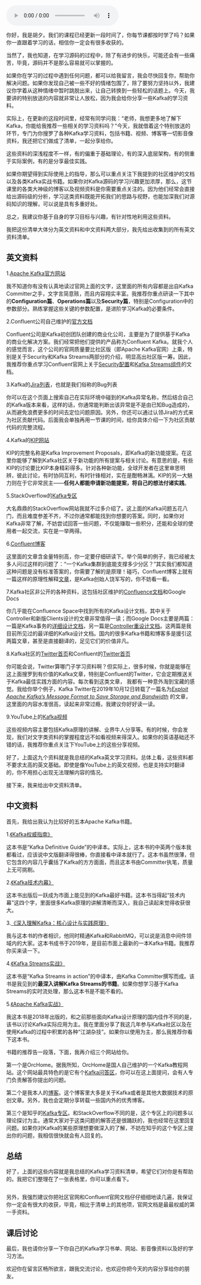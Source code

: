 <audio title="特别放送（一）_ 经典的Kafka学习资料有哪些？" src="https://static001.geekbang.org/resource/audio/89/0e/8959b8e7cb714bba239f4a60ac1ba60e.mp3" controls="controls"></audio> 
<p>你好，我是胡夕。我们的课程已经更新一段时间了，你每节课都按时学了吗？如果你一直跟着学习的话，相信你一定会有很多收获的。</p><p>当然了，我也知道，在学习源码的过程中，除了有进步的快乐，可能还会有一些痛苦，毕竟，源码并不是那么容易就可以掌握的。</p><p>如果你在学习的过程中遇到任何问题，都可以给我留言，我会尽快回复你，帮助你解决问题。如果你发现自己被一些不好的情绪包围了，除了要努力坚持以外，我建议你学着从这种情绪中暂时跳脱出来，让自己转换到一些轻松的话题上。今天，我要讲的特别放送的内容就非常让人放松，因为我会给你分享一些Kafka的学习资料。</p><p>实际上，在更新的这段时间里，经常有同学问我：“老师，我想更多地了解下Kafka，你能给我推荐一些相关的学习资料吗？”今天，我就借着这个特别放送的环节，专门为你搜罗了各种Kafka学习资料，包括书籍、视频、博客等一切影音像资料，我还把它们做成了清单，一起分享给你。</p><p>这些资料的深浅程度不一样，有的偏重于基础理论，有的深入底层架构，有的侧重于实际案例，有的是分享最佳实践。</p><p>如果你期望得到实际使用上的指导，那么可以重点关注下我提到的社区维护的文档以及各类Kafka实战书籍。如果你对Kafka源码的学习兴趣更加浓厚，那么，这节课里的各类大神级的博客以及视频资料是你需要重点关注的。因为他们经常会直接给出源码级的分析，学习这类资料既能开拓我们的思路与视野，也能加深我们对源码知识的理解，可以说是具有多重好处。</p><!-- [[[read_end]]] --><p>总之，我建议你基于自身的学习目标与兴趣，有针对性地利用这些资料。</p><p>我把这份清单大体分为英文资料和中文资料两大部分，我先给出收集到的所有英文资料清单。</p><h2>英文资料</h2><p>1.<a href="https://kafka.apache.org/documentation/">Apache Kafka官方网站</a></p><p>我不知道你有没有认真地读过官网上面的文字，这里面的所有内容都是出自Kafka Committer之手，文字言简意赅，而且内容翔实丰富。我推荐你重点研读一下其中的<strong>Configuration篇</strong>、<strong>Operations篇</strong>以及<strong>Security篇</strong>，特别是Configuration中的参数部分。熟练掌握这些关键的参数配置，是进阶学习Kafka的必要条件。</p><p>2.Confluent公司自己维护的<a href="http://docs.confluent.io/current/">官方文档</a></p><p>Confluent公司是Kafka初创团队创建的商业化公司，主要是为了提供基于Kafka的商业化解决方案。我们经常把他们提供的产品称为Confluent Kafka。就我个人的感觉而言，这个公司的官网质量要比社区版（即Apache Kafka官网）上乘，特别是关于Security和Kafka Streams两部分的介绍，明显高出社区版一筹。因此，我推荐你重点学习Confluent官网上关于<a href="https://docs.confluent.io/current/security/index.html">Security配置</a>和<a href="https://docs.confluent.io/current/streams/index.html">Kafka Streams组件</a>的文档。</p><p>3.Kafka的<a href="https://issues.apache.org/jira/issues/?filter=-4&amp;jql=project%20%3D%20KAFKA%20ORDER%20BY%20created%20DESC">Jira列表</a>，也就是我们俗称的Bug列表</p><p>你可以在这个页面上搜索自己在实际环境中碰到的Kafka异常名称，然后结合自己的Kafka版本来看，这样的话，你通常能判断出该异常是不是由已知Bug造成的，从而避免浪费更多的时间去定位问题原因。另外，你还可以通过认领Jira的方式来为社区贡献代码。后面我会单独再用一节课的时间，给你具体介绍一下为社区贡献代码的完整流程。</p><p>4.Kafka的<a href="https://cwiki.apache.org/confluence/display/KAFKA/Kafka+Improvement+Proposals">KIP网站</a></p><p>KIP的完整名称是Kafka Improvement Proposals，即Kafka的新功能提案。在这里你能够了解到Kafka社区关于新功能的所有提案与相关讨论。有意思的是，有些KIP的讨论要比KIP本身精彩得多。针对各种新功能，全球开发者在这里审思明辨，彼此讨论，有时协同互利，有时针锋相对，实在是酣畅淋漓。KIP的另一大魅力则在于它非常民主——<strong>任何人都能申请新功能提案，将自己的想法付诸实践</strong>。</p><p>5.StackOverflow的<a href="https://stackoverflow.com/questions/tagged/apache-kafka?sort=newest&amp;pageSize=15">Kafka专区</a></p><p>大名鼎鼎的StackOverflow网站我就不过多介绍了。这上面的Kafka问题五花八门，而且难度参差不齐，不过你通常都能找到你想要的答案。同时，如果你对Kafka非常了解，不妨尝试回答一些问题，不仅能赚取一些积分，还能和全球的使用者一起交流，实在是一举两得。</p><p>6.<a href="https://www.confluent.io/blog/">Confluent博客</a></p><p>这里面的文章含金量特别高，你一定要仔细研读下。举个简单的例子，我已经被太多人问过这样的问题了：“一个Kafka集群到底能支撑多少分区？”其实我们都知道这种问题是没有标准答案的，你需要了解的是原理！碰巧，Confluent博客上就有一篇这样的原理性解释<a href="https://www.confluent.jp/blog/apache-kafka-supports-200k-partitions-per-cluster/">文章</a>，是Kafka创始人饶军写的，你不妨看一看。</p><p>7.Kafka社区非公开的各种资料，这包括社区维护的<a href="https://cwiki.apache.org/confluence/display/KAFKA/Index">Confluence文档</a>和Google Docs</p><p>你几乎能在Confluence Space中找到所有的Kafka设计文档，其中关于Controller和新版Clients设计的文章非常值得一读；而Google Docs主要是两篇：一篇是Kafka事务的<a href="https://docs.google.com/document/d/11Jqy_GjUGtdXJK94XGsEIK7CP1SnQGdp2eF0wSw9ra8/edit">详细设计文档</a>，另一篇是<a href="https://docs.google.com/document/d/1rLDmzDOGQQeSiMANP0rC2RYp_L7nUGHzFD9MQISgXYM/edit">Controller重设计文档</a>。这两篇是我目前所见过的最详细的Kafka设计文档。国内的很多Kafka书籍和博客多是援引这两篇文章，甚至是直接翻译的，足见它们的价值非凡。</p><p>8.Kafka社区的<a href="https://twitter.com/apachekafka">Twitter首页</a>和Confluent的<a href="https://twitter.com/confluentinc">Twitter首页</a></p><p>你可能会说，Twitter算哪门子学习资料啊？但实际上，很多时候，你就是能够在这上面搜罗到有价值的Kafka文章，特别是Confluent的Twitter，它会定期推送关于Kafka最佳实践方面的内容。每次看到这类文章， 我都有一种意外淘到宝藏的感觉。我给你举个例子，Kafka Twitter在2019年10月12日转载了一篇名为<a href="https://medium.com/swlh/exploit-apache-kafkas-message-format-to-save-storage-and-bandwidth-7e0c533edf26"><em>Exploit Apache Kafka’s Message Format to Save Storage and Bandwidth</em></a> 的文章，这里面的内容水准很高，读起来非常过瘾，我建议你好好读一读。</p><p>9.YouTube上的<a href="https://www.youtube.com/results?search_query=apache+kafka&amp;sp=EgIIAw%253D%253D">Kafka视频</a></p><p>这些视频内容主要包括Kafka原理的讲解、业界牛人分享等。有的时候，你会发现，我们对文字类资料的掌握程度远不如看视频来得深入。如果你的英语基础还不错的话，我推荐你重点关注下YouTube上的这些分享视频。</p><p>好了，上面这九个资料就是我总结的Kafka英文学习资料。总体上看，这些资料都不要求太高的英文基础。即使是像YouTube上的英文视频，也是支持实时翻译的，你不用担心出现无法理解内容的情况。</p><p>接下来，我来给出中文资料清单。</p><h2>中文资料</h2><p>首先，我给出我认为比较好的五本Apache Kafka书籍。</p><p>1.<a href="https://book.douban.com/subject/27665114/">《Kafka权威指南》</a></p><p>这本书是“Kafka Definitive Guide”的中译本。实际上，这本书的中英两个版本我都看过，应该说中文版翻译得很棒，你直接看中译本就行了。这本书虽然很薄，但它包含的内容几乎囊括了Kafka的方方面面，而且这本书由Committer执笔，质量上无可挑剔。</p><p>2.<a href="https://book.douban.com/subject/27179953/">《Kafka技术内幕》</a></p><p>这本书出版后一跃成为市面上能见到的Kafka最好书籍。这本书当得起“技术内幕”这四个字，里面很多Kafka原理的讲解清晰而深入，我自己读起来觉得收获很大。</p><p>3.<a href="https://book.douban.com/subject/30437872/">《深入理解Kafka：核心设计与实践原理》</a></p><p>我与这本书的作者相识，他同时精通Kafka和RabbitMQ，可以说是消息中间件领域内的大家。这本书成书于2019年，是目前市面上最新的一本Kafka书籍。我推荐你买来读一下。</p><p>4.<a href="https://book.douban.com/subject/33425155/">《Kafka Streams实战》</a></p><p>这本书是“Kafka Streams in action”的中译本，由Kafka Committer撰写而成。该书是我见到的<strong>最深入讲解Kafka Streams的书籍</strong>。如果你想学习基于Kafka Streams的实时流处理，那么这本书是不能不看的。</p><p>5.<a href="https://book.douban.com/subject/30221096/">《Apache Kafka实战》</a></p><p>我这本书是2018年出版的，和之前那些面向Kafka设计原理的国内佳作不同的是，该书以讨论Kafka实际应用为主。我在里面分享了我这几年参与Kafka社区以及在使用Kafka的过程中积累的各种“江湖杂技”。如果你以使用为主，那么我推荐你看下这本书。</p><p>书籍的推荐告一段落，下面，我再介绍三个网站给你。</p><p>第一个是OrcHome。据我所知，OrcHome是国人自己维护的一个Kafka教程网站。这个网站最具特色的是它有个<a href="https://www.orchome.com/kafka/issues">Kafka问答区</a>，你可以在这上面提问，会有人专门负责解答你提出的问题。</p><p>第二个是我本人的<a href="https://www.cnblogs.com/huxi2b/">博客</a>。这个博客里大多是关于Kafka或者是其他大数据技术的原创文章。另外，我也会定期分享转载一些国内外的优秀博客。</p><p>第三个是知乎的<a href="https://www.zhihu.com/topic/20012159/newest">Kafka专区</a>。和StackOverflow不同的是，这个专区上的问题多以理论探讨为主。通常大家对于这类问题的解答还是很踊跃的，我也经常在这里回复问题。如果你对Kafka的某些原理想要做深入的了解，不妨在知乎的这个专区上提出你的问题，我相信很快就会有人回复的。</p><h2>总结</h2><p>好了，上面的这些内容就是我总结的Kafka学习资料清单，希望它们对你是有帮助的。我把它们整理在了一张表格里，你可以重点看下。</p><p><img src="https://static001.geekbang.org/resource/image/4d/b9/4d773e45c4a3f86c5d9e86bb4a7ac7b9.jpg" alt=""></p><p>另外，我强烈建议你把社区官网和Confluent官网文档仔仔细细地读几遍，我保证你一定会有很大的收获，毕竟，相比于清单上的其他项，官网文档是最最权威的第一手资料。</p><h2>课后讨论</h2><p>最后，我也请你分享一下你自己的Kafka学习书单、网站、影音像资料以及好的学习方法。</p><p>欢迎你在留言区畅所欲言，跟我交流讨论，也欢迎你把今天的内容分享给你的朋友。</p>